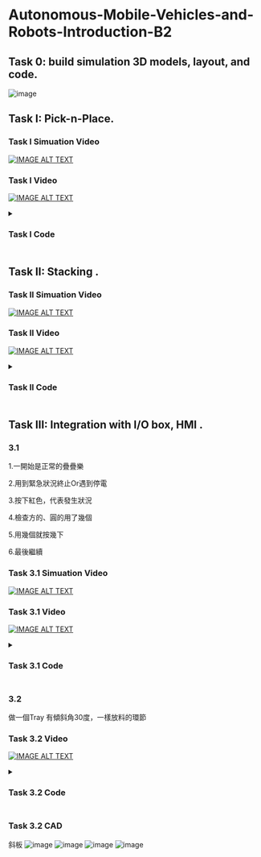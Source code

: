 # Autonomous-Mobile-Vehicles-and-Robots-Introduction-B2

## Task 0: build simulation 3D models, layout, and code.  
![image](https://github.com/diaking007/Autonomous-Mobile-Vehicles-and-Robots-Introduction-B2/assets/136183053/a7d1140b-d149-4470-b54e-3de3fb535beb)

## Task  I: Pick-n-Place.
### Task I Simuation Video
[![IMAGE ALT TEXT](https://github.com/diaking007/Autonomous-Mobile-Vehicles-and-Robots-Introduction-B2/assets/136183053/929bb7a8-85b0-4173-9c34-f5de5d19d67e)
](https://youtu.be/ieajvL-u7Sk)

### Task I Video
[![IMAGE ALT TEXT](https://github.com/diaking007/Autonomous-Mobile-Vehicles-and-Robots-Introduction-B2/assets/136183053/41ded7bd-3865-41ec-afea-7a7fc23c4d3f)
](https://youtu.be/GHq2T_IGxhY)

<details>
<summary><h3>Task I Code<h3></summary>

```
Integer Tokens
Integer Blocks
Integer B
Integer T
Double TokenHeigh
Double BlockHeigh
Function task1

Motor On
Power High
Speed 50
Accel 50, 50
SpeedS 200
AccelS 5000
Tool 1

Tokens = 0
Blocks = 0
B = 2
T = 2
TokenHeigh = 6.0
BlockHeigh = 6.0
Integer TokenID
Integer BlockID

Go Retract_Safe

For TokenID = T To 0 Step -1
	Pick_Infeed_Token()
	Alignment_Token()
	Place_Tray_Token()
	T = T - 1
Next TokenID

For BlockID = B To 0 Step -1
	Pick_Infeed_Block()
	Alignment_Block()
	Place_Tray_Block()
	B = B - 1
Next BlockID

Go Retract_Safe

Fend

Function Pick_Infeed_Token
	'Pick Token from Infeed
	Print "Picking Token from Infeed. Token ID = ", Tokens
    Go B2_Infeed_Tsafe +Z(-25) +X(156) +Y(115) /3 CP
	'圓形安全點
	On 8
	Move B2_Infeed_Tsafe +Z(-59 - (Tokens * TokenHeigh)) +X(156) +Y(115) /3 CP
	'取圓形
	Wait .2
	Go B2_Infeed_Tsafe +Z(-50) +X(156) +Y(115) /3 CP
	'回圓形安全點
	Go B2_Infeed_Tsafe +Z(-50) +X(90) +Y(115) /3 CP
	'取後安全點
Fend

Function Pick_Infeed_Block
	'Pick Block from Infeed
	Print "Picking Block from Infeed. Block ID = ", Blocks
	
	Go B2_Infeed +Z(47) +X(185.5) +Y(111.5) /3 CP
	'方形安全點
	On 8
	Move B2_Infeed +Z(17.5 - (Blocks * BlockHeigh)) +X(185.5) +Y(111.5) /3 CP
	'取方形
	Wait .2
	Go B2_Infeed +Z(47) +X(185) +Y(111.5) /3 CP
	'回方形安全點
    Go B2_Infeed +Z(47) +X(117.5) +Y(111.5) /3 CP
	'取後安全點
Fend
Function Alignment_Token
	'Alignment Token
	Print "Aligning Token. Token ID = ", Tokens
	'Go B2_Align +Z(12) +X(84) +Y(50.5) /2
	'校正安全點
	Go B2_Align +Z(6) +X(84) +Y(50.5) /2
	'放下校正點
	Move B2_Align +Z(6) +X(88) +Y(50.5) /2
    '推
    Off 8
    Wait 0.3
    Go B2_Align +Z(10) +X(88) +Y(51) /2
   '抬起
    Go B2_Align +Z(10) +X(88.5) +Y(51) /2
   '推後正中取上方
    On 8
    Move B2_Align +Z(6) +X(88.5) +Y(51) /2
   '推後正中取
    Go B2_Align +Z(15) +X(88.5) +Y(51) /2
   '推後正中取後
Fend

Function Alignment_Block
	'Alignment Block
	Print "Aligning Block. Block ID = ", Blocks
	'Go B2_Align +Z(14) +X(89) +Y(26) /2
   '校正安全點
    Go B2_Align +Z(6) +X(89) +Y(27) /2
    '放下校正點
    Move B2_Align +Z(6) +X(93.5) +Y(27.5) /2
   '推
   Off 8
   Wait 0.3
   Go B2_Align +Z(10) +X(93.5) +Y(27.5) /2
   '推完上方
   Go B2_Align +Z(10) +X(93) +Y(27.5) /2
   '推後正中取上方
   On 8
   Move B2_Align +Z(6) +X(93) +Y(27.5) /2
   '推後正中取
   Go B2_Align +Z(15) +X(93) +Y(27.5) /2
   '推後正中取上方
Fend
Function Place_Tray_Token
	'Tray Token
	Print "Placing Token in Tray. Tray Position ID = ", Tokens
	Go Tray +Z(10) +X(95) +Y(-54 + (30. * Tokens)) /1
    '圓形放置上方
    Go Tray +Z(0) +X(95) +Y(-54 + (30. * Tokens)) /1
    '圓形放置
    Off 8
	Wait 0.2
	'放置
	Go Tray +Z(10) +X(95) +Y(-54 + (30. * Tokens)) /1
	'圓形放置上方
	Tokens = Tokens + 1
Fend
Function Place_Tray_Block
	'Tray Block
	Print "Placing Block in Tray. Block Position ID = ", Blocks
	Go Tray +Z(10) +X(65) +Y(-52.5 + (30. * Blocks)) /1
    '方形放置上方
    Go Tray +Z(0) +X(65) +Y(-52.5 + (30. * Blocks)) /1
   '方形放置
	Off 8
	Wait .2
	'放置
	Go Tray +Z(10) +X(65) +Y(-52.5 + (30. * Blocks)) /1
	'放置安全點
	Blocks = Blocks + 1
Fend

```

</details>

## Task II: Stacking .
### Task II Simuation Video
[![IMAGE ALT TEXT](https://github.com/diaking007/Autonomous-Mobile-Vehicles-and-Robots-Introduction-B2/assets/136183053/33f44b01-d35e-4ef7-9ca7-73ead0b33a13)
](https://youtu.be/Mx_2KzGobEc?si=jRAcQ1cFjPl_ZIlT)

### Task II Video
[![IMAGE ALT TEXT](https://github.com/diaking007/Autonomous-Mobile-Vehicles-and-Robots-Introduction-B2/assets/136183053/952bf45e-4bc4-4181-8e02-4896a7219b8c)
](https://youtu.be/Eb1DDYEBGuA?si=vRkxmAY_--cjCTe6)

<details>
<summary><h3>Task II Code<h3></summary>

```
Integer Tokens
Integer Blocks

Integer BT

Integer tower
Double TokenHeigh
Double BlockHeigh
Function task2

Motor On
Power High
Speed 100
Accel 60, 60
SpeedS 800
AccelS 6000
Tool 1

BT = 5
Tokens = 0
Blocks = 0
TokenHeigh = 6.0
BlockHeigh = 6.0
tower = 0
Integer BlockID

Go Retract_Safe

For BlockID = BT To 0 Step -1
	Pick_Infeed_Block2()
	Alignment_Block2()
	Pick_Infeed_Token2()
	Alignment_Block2()
	Tokens = Tokens + 1
	Blocks = Blocks + 1
	BT = BT - 1
Next BlockID
Go Retract_Safe
Fend
Function Pick_Infeed_Token2
	'Pick Token from Infeed
	Print "Picking Token from Infeed. Token ID = ", Tokens
    Go B2_Infeed_Tsafe +Z(-20 - (Tokens * TokenHeigh)) +X(156) +Y(115) /3 CP
	'圓形安全點
	On 8
	Go B2_Infeed_Tsafe +Z(-49.5 - (Tokens * TokenHeigh)) +X(156) +Y(115) /3 CP
	'取圓形
    Go B2_Infeed_Tsafe +Z(-20) +X(156) +Y(115) /3 CP
	'回圓形安全點
Fend
Function Pick_Infeed_Block2
	'Pick Block from Infeed
	Print "Picking Block from Infeed. Block ID = ", Blocks
	Go B2_Infeed +Z(43 - (Blocks * BlockHeigh)) +X(185.5) +Y(111.5) /3 CP
	'方形安全點
	On 8
	Go B2_Infeed +Z(29 - (Blocks * BlockHeigh)) +X(185.5) +Y(111.5) /3 CP
	'取方形
	Go B2_Infeed +Z(43) +X(185) +Y(111.5) /3 CP
	'回方形安全點
Fend
Function Alignment_Block2
	'Alignment Block
   Print "Aligning Block. Block ID = ", Blocks
   Go B2_Align +Z(20 + (tower * BlockHeigh)) +X(92.5) +Y(27) /2
   '放置上方
   Go B2_Align +Z(4.5 + (tower * BlockHeigh)) +X(92.5) +Y(27) /2
   '放置
   Off 8
   Wait 0.1
   Go B2_Align +Z(20 + (tower * BlockHeigh)) +X(92.5) +Y(27) /2
   '放置後上抬
   tower = tower + 1
Fend

```

</details>

## Task III: Integration with I/O box, HMI .
### 3.1 
1.一開始是正常的疊疊樂<p>
2.用到緊急狀況終止Or遇到停電<p>
3.按下紅色，代表發生狀況<p>
4.檢查方的、圓的用了幾個<p>
5.用幾個就按幾下<p>
6.最後繼續<p>

### Task 3.1 Simuation Video
[![IMAGE ALT TEXT](https://github.com/diaking007/Autonomous-Mobile-Vehicles-and-Robots-Introduction-B2/assets/136183053/52cfdb90-fcf4-4337-a02a-c9468643c2b8)
](https://youtu.be/L3rI8qH2acw?si=6q4mtk-vnBReiUEP)

### Task 3.1 Video
[![IMAGE ALT TEXT](https://github.com/diaking007/Autonomous-Mobile-Vehicles-and-Robots-Introduction-B2/assets/136183053/8ce32a3b-a272-4ab2-9078-ca2eefcc99d0)
](https://youtu.be/L3rI8qH2acw)


<details>
<summary><h3>Task 3.1 Code<h3></summary>

```
Integer Tokens
Integer Blocks
Integer BT
Integer tower
Integer BlockID
Integer button_press_count_B
Integer button_press_count_T
Integer timer_B
Integer timer_T
Double TokenHeigh
Double BlockHeigh

Function task3
	
Motor On
Power High
Speed 10
Accel 10, 10
SpeedS 10
AccelS 10
Tool 1

BT = 5
Tokens = 0
Blocks = 0
TokenHeigh = 6.0
BlockHeigh = 6.0
tower = 0
button_press_count_B = 0
button_press_count_T = 0
timer_B = 0
timer_T = 0

Go B2_Infeed_Tsafe +Z(-25) +X(64) +Y(30) /3
 
If Sw(4) = On Then
	Print("")
	Check_B_Num()
	Check_T_Num() '如果亮了代表有斷電過
Else
	Print "Keep Moving~!"
EndIf


If tower = 1 Or tower = 3 Or tower = 5 Or tower = 7 Or tower = 9 Or tower = 11 Then
	For BlockID = BT To 0 Step -1
		Pick_Infeed_Token3()
		Alignment_Block3()
		If Blocks < 6 Then
			Pick_Infeed_Block3()
			Alignment_Block3()
			Blocks = Blocks + 1
		EndIf
		Tokens = Tokens + 1
		BT = BT - 1
		Print BT
	Next BlockID
ElseIf tower = 0 Or tower = 2 Or tower = 4 Or tower = 6 Or tower = 8 Or tower = 10 Then
 	For BlockID = BT To 0 Step -1
		Pick_Infeed_Block3()
		Alignment_Block3()
		Pick_Infeed_Token3()
		Alignment_Block3()
		Tokens = Tokens + 1
		Blocks = Blocks + 1
		'BT = BT - 1
	Next BlockID
EndIf


Go B2_Infeed_Tsafe +Z(-25) +X(64) +Y(30) /3
Fend
Function Check_B_Num
 '' 進入迴圈，設定條件為按鈕次數小於等於5且計時器小於5000（5秒）
Do While button_press_count_B <= 6 And timer_B < 2
Print "!!!!!!!!!! Check the Blocks_Quantity !!!!!!!!!!"
  		Wait 2.0 '等一秒給按圓的
	If Sw(7) = On Then
    '按下按鈕，增加按鈕次數並重置計時器
		button_press_count_B = button_press_count_B + 1
		Print "Blocks=", button_press_count_B
		timer_B = 0
        Wait 0.1  ' 等待一小段時間以避免連續偵測到按鈕
	Else
	' 如果按鈕沒有按下，增加計時器
		timer_B = timer_B + 1  ' 假設每100毫秒加100
        Wait 0.1
    EndIf
Loop
Fend
Function Check_T_Num
  	Do While button_press_count_T <= 6 And timer_T < 2
  		Print "!!!!!!!!!! Check the Tokens_Quantity !!!!!!!!!!"
  		Wait 2.0 '等一秒給按圓的
       If Sw(0) = On Then
          ' 按下按鈕，增加按鈕次數並重置計時器
           button_press_count_T = button_press_count_T + 1
           Print "Tokens=", button_press_count_T
           timer_T = 0
           Wait 0.1  '等待一小段時間以避免連續偵測到按鈕
       Else
          ' 如果按鈕沒有按下，增加計時器
           timer_T = timer_T + 1  '假設每100毫秒加100
           Wait 0.1
       EndIf
  Loop

If button_press_count_B = 0 Then
	Print "No power outage."
EndIf
If button_press_count_B = 1 Then
'如果方的少1個
	If button_press_count_T = 0 Then
		BT = BT
   		Blocks = Blocks + 1
   		Tokens = Tokens
  		tower = tower + 1
	ElseIf button_press_count_T = 1 Then
		BT = BT - 1
   		Blocks = Blocks + 1
   		Tokens = Tokens + 1
   		tower = tower + 2
  	EndIf
EndIf
If button_press_count_B = 2 Then
' 如果方的少2個
     If button_press_count_T = 1 Then
		BT = BT - 1
   		Blocks = Blocks + 2
   		Tokens = Tokens + 1
  		tower = tower + 3
	 ElseIf button_press_count_T = 2 Then
		BT = BT - 2
   		Blocks = Blocks + 2
   		Tokens = Tokens + 2
   		tower = tower + 4
  	EndIf
EndIf
If button_press_count_B = 3 Then
' 如果方的少3個
	If button_press_count_T = 2 Then
		BT = BT - 2
   		Blocks = Blocks + 3
   		Tokens = Tokens + 2
  		tower = tower + 5
	ElseIf button_press_count_T = 3 Then
		BT = BT - 3
   		Blocks = Blocks + 3
   		Tokens = Tokens + 3
   		tower = tower + 6
  	EndIf
EndIf
If button_press_count_B = 4 Then
' 如果方的少4個
	If button_press_count_T = 3 Then
		BT = BT - 3
   		Blocks = Blocks + 4
   		Tokens = Tokens + 3
  		tower = tower + 7
	ElseIf button_press_count_T = 4 Then
		BT = BT - 4
   		Blocks = Blocks + 4
   		Tokens = Tokens + 4
   		tower = tower + 8
  	EndIf
EndIf
If button_press_count_B = 5 Then
' 如果方的少5個
	If button_press_count_T = 4 Then
		BT = BT - 4
   		Blocks = Blocks + 5
   		Tokens = Tokens + 4
  		tower = tower + 9
	ElseIf button_press_count_T = 5 Then
		BT = BT - 5
   		Blocks = Blocks + 5
   		Tokens = Tokens + 5
   		tower = tower + 10
  	EndIf
EndIf
If button_press_count_B = 6 Then
' 如果方的少6個
	If button_press_count_T = 5 Then
		BT = BT - 5
   		Blocks = Blocks + 6
   		Tokens = Tokens + 5
  		tower = tower + 11
	ElseIf button_press_count_T = 6 Then
		BT = BT - 6
   		Blocks = Blocks + 6
   		Tokens = Tokens + 6
   		tower = tower + 12
   		Print "All Done."
  	EndIf
EndIf
Print "tower:", tower
Print "BT:", BT
Fend
Function Pick_Infeed_Token3
	'Pick Token from Infeed
	Print "Picking Token from Infeed. Token ID = ", Tokens
    Go B2_Infeed_Tsafe +Z(-25) +X(90) +Y(34) /3 CP
	'圓形安全點
	On 8
	Move B2_Infeed_Tsafe +Z(-43.5 - (Tokens * TokenHeigh)) +X(90) +Y(34) /3 CP
	'取圓形
	'Wait .3
	Go B2_Infeed_Tsafe +Z(-25) +X(85) +Y(34) /3 CP
	'回圓形安全點
	Go B2_Infeed +Z(70) +X(144) +Y(70) /3 CP
	'回方形安全點
Fend

Function Pick_Infeed_Block3
	'Pick Block from Infeed
	Print "Picking Block from Infeed. Block ID = ", Blocks
	
	Go B2_Infeed +Z(50) +X(118.5) +Y(29) /3 CP
	'方形安全點
	On 8
	Move B2_Infeed +Z(33.5 - (Blocks * BlockHeigh)) +X(118.5) +Y(29) /3 CP
	'取方形
	'Wait .3
	Go B2_Infeed +Z(55) +X(114) +Y(29) /3 CP
	'回方形安全點
	Go B2_Infeed +Z(70) +X(144) +Y(70) /3 CP
	'回方形安全點
Fend

Function Alignment_Block3
	'Alignment Block
   Print "Aligning Block. Block ID = ", Blocks

   Go B2_Align +Z(10 + (tower * BlockHeigh)) +X(90) +Y(26) /2
   '放置上方
   Go B2_Align +Z(3.5 + (tower * BlockHeigh)) +X(90) +Y(25.5) /2
   '放置
   Off 8
   Wait 0.1
   Go B2_Align +Z(5 + (tower * BlockHeigh)) +X(90) +Y(25.5) /2
   '放置後上抬
   Go B2_Align +Z(20 + (tower * BlockHeigh)) +X(70) +Y(25.5) /2
   tower = tower + 1
Fend

```

</details>

### 3.2 
做一個Tray 有傾斜角30度，一樣放料的環節
### Task 3.2 Video
[![IMAGE ALT TEXT](https://github.com/diaking007/Autonomous-Mobile-Vehicles-and-Robots-Introduction-B2/assets/136183053/c440efb1-8d08-4c93-9136-61b5c9a9b5f0)
](https://youtu.be/4oapPF_Quws)
<details>
<summary><h3>Task 3.2 Code<h3></summary>

```
Integer Tokens
Integer Blocks
Integer B
Integer T
Double TokenHeigh
Double BlockHeigh
Function task4

Motor On
Power High
Speed 60
Accel 60, 60
SpeedS 400
AccelS 5000
Tool 1

Tokens = 0
Blocks = 0
B = 2
T = 2
TokenHeigh = 6.0
BlockHeigh = 6.0
Integer TokenID
Integer BlockID

Go B2_Infeed_Tsafe +Z(-25) +X(156.5) +Y(111) /3 CP

For TokenID = T To 0 Step -1
	Pick_Infeed_Token4()
	Alignment_Token4()
	Place_Tray_Token4()
	Tokens = Tokens + 1
	T = T - 1
Next TokenID

For BlockID = B To 0 Step -1
	Pick_Infeed_Block4()
	Alignment_Block4()
	Place_Tray_Block4()
	Blocks = Blocks + 1
	B = B - 1
Next BlockID

Go B2_Infeed_Tsafe +Z(-25) +X(156.5) +Y(111) /3 CP

Fend

Function Pick_Infeed_Token4
	'Pick Token from Infeed
	Print "Picking Token from Infeed. Token ID = ", Tokens
    Go B2_Infeed_Tsafe +Z(-25) +X(156.5) +Y(111) /3 CP
	'圓形安全點
	On 8
	Go B2_Infeed_Tsafe +Z(-69.5 - (Tokens * TokenHeigh)) +X(156) +Y(111) /3 CP
	'取圓形
	Wait .1
	Go B2_Infeed_Tsafe +Z(-25) +X(156.5) +Y(111.5) /3 CP
	'回圓形安全點
	Go B2_Infeed_Tsafe +Z(-25) +X(104.5) +Y(111.5) /3 CP
	'取後安全點
Fend

Function Pick_Infeed_Block4
	'Pick Block from Infeed
	Print "Picking Block from Infeed. Block ID = ", Blocks
	
	Go B2_Infeed +Z(47) +X(184.5) +Y(108) /3 CP
	'方形安全點
	On 8
	Go B2_Infeed +Z(6 - (Blocks * BlockHeigh)) +X(184.5) +Y(108) /3 CP
	'取方形
	Wait .1
	Go B2_Infeed +Z(47) +X(184.5) +Y(108) /3 CP
	'回方形安全點
    Go B2_Infeed +Z(47) +X(114.5) +Y(108) /3 CP
	'取後安全點
Fend
Function Alignment_Token4
	'Alignment Token
	Print "Aligning Token. Token ID = ", Tokens
	Go B2_Align +Z(10) +X(87) +Y(46.8) /2
	'校正安全點
	Go B2_Align +Z(3.5) +X(87) +Y(46.8) /2
	'放下校正點
	Go B2_Align +Z(3.5) +X(88.2) +Y(46.8) /2
    '推
    Off 8
    Wait 0.1
    Go B2_Align +Z(10) +X(88.2) +Y(46.8) /2
   '抬起
    Go B2_Align +Z(10) +X(88.2) +Y(46.8) /2
   '推後正中取上方
    On 8
    Go B2_Align +Z(3) +X(88.2) +Y(46.8) /2
   '推後正中取
    Go B2_Align +Z(50) +X(88.5) +Y(46.5) /2
   '推後正中取後
Fend

Function Alignment_Block4
	'Alignment Block
	Print "Aligning Block. Block ID = ", Blocks
	Go B2_Align +Z(15) +X(92) +Y(24) /2
   '校正安全點
    Go B2_Align +Z(3) +X(92) +Y(24) /2
    '放下校正點
    Move B2_Align +Z(3) +X(92) +Y(24) /2
   '推
   Off 8
   Wait 0.1
   'Go B2_Align +Z(10) +X(94) +Y(24) /2
   '推完上方
   Go B2_Align +Z(15) +X(92.5) +Y(24) /2
   '推後正中取上方
   On 8
   Go B2_Align +Z(2.8) +X(92.5) +Y(24) /2
   '推後正中取
   Go B2_Align +Z(30) +X(92.5) +Y(24) /2
   '推後正中取上方
Fend
Function Place_Tray_Token4
	'Tray Token
	Print "Placing Token in Tray. Tray Position ID = ", Tokens
    Go B2_Infeed_Tsafe +Z(-70) -X(15.35) +Y(-8.5 + (30. * Tokens)) /4 CP
    '圓形放置上方
    Go B2_Infeed_Tsafe +Z(-78) -X(15.35) +Y(-8.5 + (30. * Tokens)) /4 CP
    '圓形放
    Wait 0.2
    Off 8
	Wait 0.1
	'放置
    Go B2_Infeed_Tsafe +Z(-70) -X(15.35) +Y(-8.5 + (30. * Tokens)) /4 CP
	'圓形放置上方
	
Fend
Function Place_Tray_Block4
	'Tray Block
	Print "Placing Block in Tray. Block Position ID = ", Blocks
    Go B2_Infeed_Tsafe +Z(-69) +X(14.7) +Y(-6.7 + (30. * Blocks)) /4 CP
    '方形放置上方
    Go B2_Infeed_Tsafe +Z(-77.5) +X(14.7) +Y(-6.7 + (30. * Blocks)) /4 CP
   '方形放置
    Wait 0.2
	Off 8
	Wait .1
	'放置
    Go B2_Infeed_Tsafe +Z(-79) +X(14.74) +Y(-6.7 + (30. * Blocks)) /4 CP
	'方形放置安全點

Fend

```

</details>

### Task 3.2 CAD
斜板
![image](https://github.com/diaking007/Autonomous-Mobile-Vehicles-and-Robots-Introduction-B2/assets/136183053/3b29a4a9-b755-46ff-8be8-2fb3e74b1f3f)
![image](https://github.com/diaking007/Autonomous-Mobile-Vehicles-and-Robots-Introduction-B2/assets/136183053/dc8a3b65-f908-489a-9972-039dacb2627a)
![image](https://github.com/diaking007/Autonomous-Mobile-Vehicles-and-Robots-Introduction-B2/assets/136183053/cd388447-59ef-49c6-9a99-b04808633b0a)
![image](https://github.com/diaking007/Autonomous-Mobile-Vehicles-and-Robots-Introduction-B2/assets/136183053/3375f96f-c042-46e1-a3c4-81223dd58e37)


